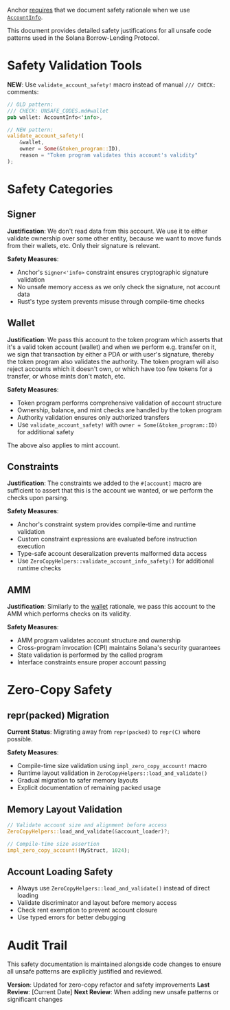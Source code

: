 Anchor [requires][anchor-issue-safety] that we document safety rationale when
we use [`AccountInfo`][account-info-anchor].

This document provides detailed safety justifications for all unsafe code patterns
used in the Solana Borrow-Lending Protocol.

# Safety Validation Tools

**NEW**: Use `validate_account_safety!` macro instead of manual `/// CHECK:` comments:

```rust
// OLD pattern:
/// CHECK: UNSAFE_CODES.md#wallet
pub wallet: AccountInfo<'info>,

// NEW pattern:
validate_account_safety!(
    &wallet,
    owner = Some(&token_program::ID),
    reason = "Token program validates this account's validity"
);
```

# Safety Categories

## Signer
**Justification**: We don't read data from this account. We use it to either validate ownership
over some other entity, because we want to move funds from their wallets, etc.
Only their signature is relevant.

**Safety Measures**:
- Anchor's `Signer<'info>` constraint ensures cryptographic signature validation
- No unsafe memory access as we only check the signature, not account data
- Rust's type system prevents misuse through compile-time checks

## Wallet  
**Justification**: We pass this account to the token program which asserts that it's a valid token
account (wallet) and when we perform e.g. transfer on it, we sign that
transaction by either a PDA or with user's signature, thereby the token program
also validates the authority.
The token program will also reject accounts which it doesn't own, or which have
too few tokens for a transfer, or whose mints don't match, etc.

**Safety Measures**:
- Token program performs comprehensive validation of account structure
- Ownership, balance, and mint checks are handled by the token program
- Authority validation ensures only authorized transfers
- Use `validate_account_safety!` with `owner = Some(&token_program::ID)` for additional safety

The above also applies to mint account.

## Constraints
**Justification**: The constraints we added to the `#[account]` macro are sufficient to assert that
this is the account we wanted, or we perform the checks upon parsing.

**Safety Measures**:
- Anchor's constraint system provides compile-time and runtime validation
- Custom constraint expressions are evaluated before instruction execution
- Type-safe account deseralization prevents malformed data access
- Use `ZeroCopyHelpers::validate_account_info_safety()` for additional runtime checks

## AMM
**Justification**: Similarly to the [wallet](#wallet) rationale, we pass this account to the AMM
which performs checks on its validity.

**Safety Measures**:
- AMM program validates account structure and ownership
- Cross-program invocation (CPI) maintains Solana's security guarantees
- State validation is performed by the called program
- Interface constraints ensure proper account passing

# Zero-Copy Safety

## repr(packed) Migration
**Current Status**: Migrating away from `repr(packed)` to `repr(C)` where possible.

**Safety Measures**:
- Compile-time size validation using `impl_zero_copy_account!` macro
- Runtime layout validation in `ZeroCopyHelpers::load_and_validate()`
- Gradual migration to safer memory layouts
- Explicit documentation of remaining packed usage

## Memory Layout Validation
```rust
// Validate account size and alignment before access
ZeroCopyHelpers::load_and_validate(&account_loader)?;

// Compile-time size assertion
impl_zero_copy_account!(MyStruct, 1024);
```

## Account Loading Safety
- Always use `ZeroCopyHelpers::load_and_validate()` instead of direct loading
- Validate discriminator and layout before memory access
- Check rent exemption to prevent account closure
- Use typed errors for better debugging

# Audit Trail

This safety documentation is maintained alongside code changes to ensure
all unsafe patterns are explicitly justified and reviewed.

**Version**: Updated for zero-copy refactor and safety improvements
**Last Review**: [Current Date]
**Next Review**: When adding new unsafe patterns or significant changes

[anchor-issue-safety]: https://github.com/project-serum/anchor/issues/1387
[account-info-anchor]: https://docs.rs/anchor-lang/0.24.2/anchor_lang/prelude/struct.AccountInfo.html

